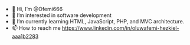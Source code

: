 - 👋 Hi, I’m @Ofemi666
- 👀 I’m interested in software development 
- 🌱 I’m currently learning HTML, JavaScript, PHP, and MVC architecture.
- 📫 How to reach me https://www.linkedin.com/in/oluwafemi-hezkiel-aaa1b2283

<!---
Ofemi666/Ofemi666 is a ✨ special ✨ repository because its `README.md` (this file) appears on your GitHub profile.
You can click the Preview link to take a look at your changes.
--->
